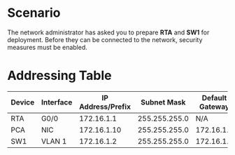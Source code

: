 # Scenario
The network administrator has asked you to prepare **RTA** and **SW1** for deployment. Before they can be connected to the network, security measures must be enabled. 

# Addressing Table
<body>
    <div>
        <table>
            <thead>
                <tr>
                    <th>Device</th>
                    <th>Interface</th>
                    <th>IP Address/Prefix</th>
                    <th>Subnet Mask</th>
                    <th>Default Gateway</th>
                </tr>
            </thead>
            <tbody>
                <tr>
                    <td>RTA</td>
                    <td>G0/0</td>
                    <td>172.16.1.1</td>
                    <td>255.255.255.0</td>
                    <td>N/A</td>
                </tr>
               <tr>
                    <td>PCA</td>
                    <td>NIC</td>
                    <td>172.16.1.10</td>
                    <td>255.255.255.0</td>
                    <td>172.16.1.1</td>
                </tr>
                <tr>
                    <td>SW1</td>
                    <td>VLAN 1</td>
                    <td>172.16.1.2</td>
                    <td>255.255.255.0</td>
                    <td>172.16.1.1</td>
                </tr>
            </tbody>
        </table>
    </div>
</body>
